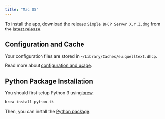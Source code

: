 ```yaml
---
title: "Mac OS"
---
```


To install the app, download the release `Simple DHCP Server X.Y.Z.dmg` from the [latest release][3].

## Configuration and Cache

Your configuration files are stored in `~/Library/Caches/eu.quelltext.dhcp`.

Read more about [configuration and usage][2].

## Python Package Installation

You should first setup Python 3 using [brew].

```sh
brew install python-tk
```

Then, you can install the [Python package][1].

[1]: ./source.md
[2]: ../usage
[3]: https://github.com/niccokunzmann/simple_dhcp_server/releases
[brew]: https://brew.sh
